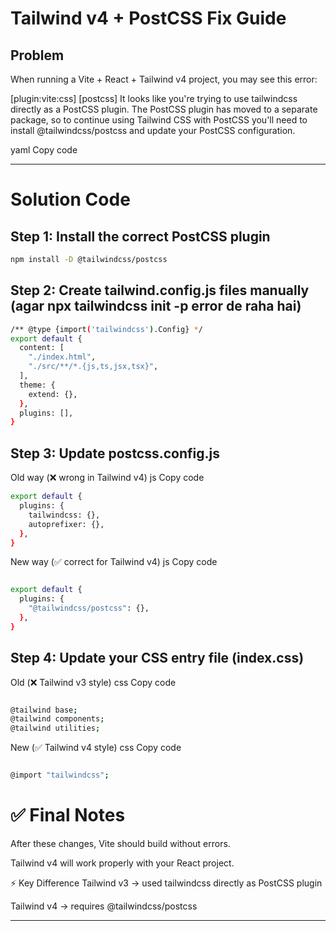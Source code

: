 # Tailwind v4 + PostCSS Fix Guide

## Problem  
When running a Vite + React + Tailwind v4 project, you may see this error:

[plugin:vite:css] [postcss] It looks like you're trying to use tailwindcss directly as a PostCSS plugin.
The PostCSS plugin has moved to a separate package, so to continue using Tailwind CSS with PostCSS
you'll need to install @tailwindcss/postcss and update your PostCSS configuration.

yaml
Copy code

---

# Solution Code  

## Step 1: Install the correct PostCSS plugin

```bash
npm install -D @tailwindcss/postcss
```
## Step 2: Create tailwind.config.js files manually (agar npx tailwindcss init -p error de raha hai)
```bash
/** @type {import('tailwindcss').Config} */
export default {
  content: [
    "./index.html",
    "./src/**/*.{js,ts,jsx,tsx}",
  ],
  theme: {
    extend: {},
  },
  plugins: [],
}

```
## Step 3: Update postcss.config.js
Old way (❌ wrong in Tailwind v4)
js
Copy code
```bash
export default {
  plugins: {
    tailwindcss: {},
    autoprefixer: {},
  },
}
```
New way (✅ correct for Tailwind v4)
js
Copy code
```bash

export default {
  plugins: {
    "@tailwindcss/postcss": {},
  },
}
```
## Step 4: Update your CSS entry file (index.css)
Old (❌ Tailwind v3 style)
css
Copy code
```bash

@tailwind base;
@tailwind components;
@tailwind utilities;
```
New (✅ Tailwind v4 style)
css
Copy code
```bash

@import "tailwindcss";
```
# ✅ Final Notes
After these changes, Vite should build without errors.

Tailwind v4 will work properly with your React project.

⚡ Key Difference
Tailwind v3 → used tailwindcss directly as PostCSS plugin

Tailwind v4 → requires @tailwindcss/postcss



---
